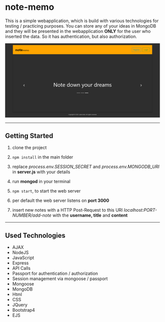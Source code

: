 # note-memo

This is a simple webapplication, which is build with various technologies for testing / practicing purposes. You can store any of your ideas in MongoDB and they will be presented in the webapplication **ONLY** for the user who inserted the data. So it has authentication, but also authorization.

![note-memo-homepage](/assets/images/notememo-homepage.png)

---

## Getting Started

1. clone the project

1. `npm install` in the main folder

1. replace *process.env.SESSION_SECRET* and *process.env.MONGODB_URI* in **server.js** with your details

1. run **mongod** in your terminal

1. `npm start`, to start the web server

1. per default the web server listens on **port 3000**

1. insert new notes with a HTTP Post-Request to this URI *localhost:PORT-NUMBER/add-note* with the **username, title** and **content**

---

## Used Technologies

- AJAX
- NodeJS
- JavaScript
- Express
- API Calls
- Passport for authentication / authorization
- Session management via mongoose / passport
- Mongoose
- MongoDB
- Html
- CSS
- JQuery
- Bootstrap4
- EJS
